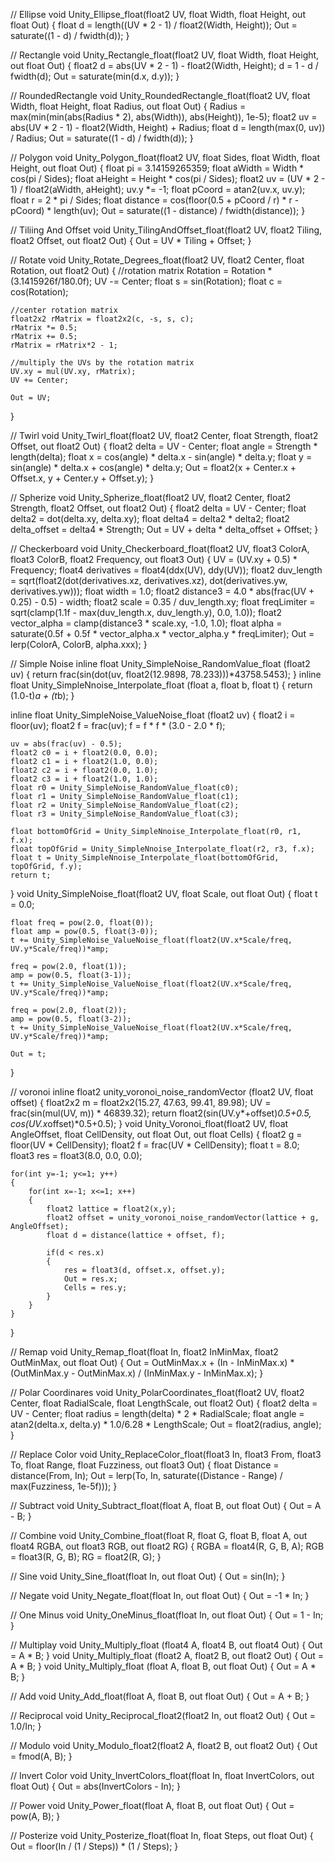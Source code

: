 // Ellipse
void Unity_Ellipse_float(float2 UV, float Width, float Height, out float Out)
{
    float d = length((UV * 2 - 1) / float2(Width, Height));
    Out = saturate((1 - d) / fwidth(d));
}

// Rectangle
void Unity_Rectangle_float(float2 UV, float Width, float Height, out float Out)
{
    float2 d = abs(UV * 2 - 1) - float2(Width, Height);
    d = 1 - d / fwidth(d);
    Out = saturate(min(d.x, d.y));
}

// RoundedRectangle
void Unity_RoundedRectangle_float(float2 UV, float Width, float Height, float Radius, out float Out)
{
    Radius = max(min(min(abs(Radius * 2), abs(Width)), abs(Height)), 1e-5);
    float2 uv = abs(UV * 2 - 1) - float2(Width, Height) + Radius;
    float d = length(max(0, uv)) / Radius;
    Out = saturate((1 - d) / fwidth(d));
}

// Polygon
void Unity_Polygon_float(float2 UV, float Sides, float Width, float Height, out float Out)
{
    float pi = 3.14159265359;
    float aWidth = Width * cos(pi / Sides);
    float aHeight = Height * cos(pi / Sides);
    float2 uv = (UV * 2 - 1) / float2(aWidth, aHeight);
    uv.y *= -1;
    float pCoord = atan2(uv.x, uv.y);
    float r = 2 * pi / Sides;
    float distance = cos(floor(0.5 + pCoord / r) * r - pCoord) * length(uv);
    Out = saturate((1 - distance) / fwidth(distance));
}

// Tiliing And Offset
void Unity_TilingAndOffset_float(float2 UV, float2 Tiling, float2 Offset, out float2 Out)
{
    Out = UV * Tiling + Offset;
}

// Rotate
void Unity_Rotate_Degrees_float(float2 UV, float2 Center, float Rotation, out float2 Out)
{
    //rotation matrix
    Rotation = Rotation * (3.1415926f/180.0f);
    UV -= Center;
    float s = sin(Rotation);
    float c = cos(Rotation);

    //center rotation matrix
    float2x2 rMatrix = float2x2(c, -s, s, c);
    rMatrix *= 0.5;
    rMatrix += 0.5;
    rMatrix = rMatrix*2 - 1;

    //multiply the UVs by the rotation matrix
    UV.xy = mul(UV.xy, rMatrix);
    UV += Center;

    Out = UV;
}

// Twirl
void Unity_Twirl_float(float2 UV, float2 Center, float Strength, float2 Offset, out float2 Out)
{
    float2 delta = UV - Center;
    float angle = Strength * length(delta);
    float x = cos(angle) * delta.x - sin(angle) * delta.y;
    float y = sin(angle) * delta.x + cos(angle) * delta.y;
    Out = float2(x + Center.x + Offset.x, y + Center.y + Offset.y);
}

// Spherize
void Unity_Spherize_float(float2 UV, float2 Center, float2 Strength, float2 Offset, out float2 Out)
{
    float2 delta = UV - Center;
    float delta2 = dot(delta.xy, delta.xy);
    float delta4 = delta2 * delta2;
    float2 delta_offset = delta4 * Strength;
    Out = UV + delta * delta_offset + Offset;
}

// Checkerboard
void Unity_Checkerboard_float(float2 UV, float3 ColorA, float3 ColorB, float2 Frequency, out float3 Out)
{
    UV = (UV.xy + 0.5) * Frequency;
    float4 derivatives = float4(ddx(UV), ddy(UV));
    float2 duv_length = sqrt(float2(dot(derivatives.xz, derivatives.xz), dot(derivatives.yw, derivatives.yw)));
    float width = 1.0;
    float2 distance3 = 4.0 * abs(frac(UV + 0.25) - 0.5) - width;
    float2 scale = 0.35 / duv_length.xy;
    float freqLimiter = sqrt(clamp(1.1f - max(duv_length.x, duv_length.y), 0.0, 1.0));
    float2 vector_alpha = clamp(distance3 * scale.xy, -1.0, 1.0);
    float alpha = saturate(0.5f + 0.5f * vector_alpha.x * vector_alpha.y * freqLimiter);
    Out = lerp(ColorA, ColorB, alpha.xxx);
}

// Simple Noise
inline float Unity_SimpleNoise_RandomValue_float (float2 uv)
{
    return frac(sin(dot(uv, float2(12.9898, 78.233)))*43758.5453);
}
inline float Unity_SimpleNnoise_Interpolate_float (float a, float b, float t)
{
    return (1.0-t)*a + (t*b);
}

inline float Unity_SimpleNoise_ValueNoise_float (float2 uv)
{
    float2 i = floor(uv);
    float2 f = frac(uv);
    f = f * f * (3.0 - 2.0 * f);

    uv = abs(frac(uv) - 0.5);
    float2 c0 = i + float2(0.0, 0.0);
    float2 c1 = i + float2(1.0, 0.0);
    float2 c2 = i + float2(0.0, 1.0);
    float2 c3 = i + float2(1.0, 1.0);
    float r0 = Unity_SimpleNoise_RandomValue_float(c0);
    float r1 = Unity_SimpleNoise_RandomValue_float(c1);
    float r2 = Unity_SimpleNoise_RandomValue_float(c2);
    float r3 = Unity_SimpleNoise_RandomValue_float(c3);

    float bottomOfGrid = Unity_SimpleNnoise_Interpolate_float(r0, r1, f.x);
    float topOfGrid = Unity_SimpleNnoise_Interpolate_float(r2, r3, f.x);
    float t = Unity_SimpleNnoise_Interpolate_float(bottomOfGrid, topOfGrid, f.y);
    return t;
}
void Unity_SimpleNoise_float(float2 UV, float Scale, out float Out)
{
    float t = 0.0;

    float freq = pow(2.0, float(0));
    float amp = pow(0.5, float(3-0));
    t += Unity_SimpleNoise_ValueNoise_float(float2(UV.x*Scale/freq, UV.y*Scale/freq))*amp;

    freq = pow(2.0, float(1));
    amp = pow(0.5, float(3-1));
    t += Unity_SimpleNoise_ValueNoise_float(float2(UV.x*Scale/freq, UV.y*Scale/freq))*amp;

    freq = pow(2.0, float(2));
    amp = pow(0.5, float(3-2));
    t += Unity_SimpleNoise_ValueNoise_float(float2(UV.x*Scale/freq, UV.y*Scale/freq))*amp;

    Out = t;
}

// voronoi
inline float2 unity_voronoi_noise_randomVector (float2 UV, float offset)
{
    float2x2 m = float2x2(15.27, 47.63, 99.41, 89.98);
    UV = frac(sin(mul(UV, m)) * 46839.32);
    return float2(sin(UV.y*+offset)*0.5+0.5, cos(UV.x*offset)*0.5+0.5);
}
void Unity_Voronoi_float(float2 UV, float AngleOffset, float CellDensity, out float Out, out float Cells)
{
    float2 g = floor(UV * CellDensity);
    float2 f = frac(UV * CellDensity);
    float t = 8.0;
    float3 res = float3(8.0, 0.0, 0.0);

    for(int y=-1; y<=1; y++)
    {
        for(int x=-1; x<=1; x++)
        {
            float2 lattice = float2(x,y);
            float2 offset = unity_voronoi_noise_randomVector(lattice + g, AngleOffset);
            float d = distance(lattice + offset, f);

            if(d < res.x)
            {
                res = float3(d, offset.x, offset.y);
                Out = res.x;
                Cells = res.y;
            }
        }
    }
}

// Remap
void Unity_Remap_float(float In, float2 InMinMax, float2 OutMinMax, out float Out)
{
    Out = OutMinMax.x + (In - InMinMax.x) * (OutMinMax.y - OutMinMax.x) / (InMinMax.y - InMinMax.x);
}

// Polar Coordinares
void Unity_PolarCoordinates_float(float2 UV, float2 Center, float RadialScale, float LengthScale, out float2 Out)
{
    float2 delta = UV - Center;
    float radius = length(delta) * 2 * RadialScale;
    float angle = atan2(delta.x, delta.y) * 1.0/6.28 * LengthScale;
    Out = float2(radius, angle);
}

// Replace Color
void Unity_ReplaceColor_float(float3 In, float3 From, float3 To, float Range, float Fuzziness, out float3 Out)
{
    float Distance = distance(From, In);
    Out = lerp(To, In, saturate((Distance - Range) / max(Fuzziness, 1e-5f)));
}

// Subtract
void Unity_Subtract_float(float A, float B, out float Out)
{
    Out = A - B;
}

// Combine
void Unity_Combine_float(float R, float G, float B, float A, out float4 RGBA, out float3 RGB, out float2 RG)
{
    RGBA = float4(R, G, B, A);
    RGB = float3(R, G, B);
    RG = float2(R, G);
}

// Sine
void Unity_Sine_float(float In, out float Out)
{
    Out = sin(In);
}

// Negate
void Unity_Negate_float(float In, out float Out)
{
    Out = -1 * In;
}

// One Minus
void Unity_OneMinus_float(float In, out float Out)
{
    Out = 1 - In;
}

// Multiplay
void Unity_Multiply_float (float4 A, float4 B, out float4 Out)
{
    Out = A * B;
}
void Unity_Multiply_float (float2 A, float2 B, out float2 Out)
{
    Out = A * B;
}
void Unity_Multiply_float (float A, float B, out float Out)
{
    Out = A * B;
}

// Add
void Unity_Add_float(float A, float B, out float Out)
{
    Out = A + B;
}

// Reciprocal
void Unity_Reciprocal_float2(float2 In, out float2 Out)
{
    Out = 1.0/In;
}

// Modulo
void Unity_Modulo_float2(float2 A, float2 B, out float2 Out)
{
    Out = fmod(A, B);
}

// Invert Color
void Unity_InvertColors_float(float In, float InvertColors, out float Out)
{
    Out = abs(InvertColors - In);
}

// Power
void Unity_Power_float(float A, float B, out float Out)
{
    Out = pow(A, B);
}

// Posterize
void Unity_Posterize_float(float In, float Steps, out float Out)
{
    Out = floor(In / (1 / Steps)) * (1 / Steps);
}
